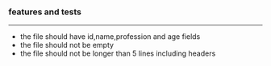 <h3>features and tests</h3>
<hr>
<ul>    
<li>the file should have id,name,profession and age fields</li>
<li>the file should not be empty</li>
<li>the file should not be longer than 5 lines including headers</li>
</ul>
